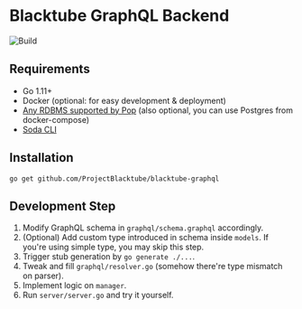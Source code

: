 # Blacktube GraphQL Backend

![Build](https://github.com/ProjectBlacktube/blacktube-graphql/actions/workflows/BuildImage.yml/badge.svg)

## Requirements

- Go 1.11+
- Docker (optional: for easy development & deployment)
- [Any RDBMS supported by Pop](https://gobuffalo.io/en/docs/db/getting-started#supported-databases) (also optional, you can use Postgres from docker-compose)
- [Soda CLI](https://gobuffalo.io/en/docs/db/toolbox/#installing-cli-support)

## Installation

```
go get github.com/ProjectBlacktube/blacktube-graphql
```

## Development Step

1. Modify GraphQL schema in `graphql/schema.graphql` accordingly.
2. (Optional) Add custom type introduced in schema inside `models`. If you're using simple type, you may skip this step.
3. Trigger stub generation by `go generate ./...`.
4. Tweak and fill `graphql/resolver.go` (somehow there're type mismatch on parser).
5. Implement logic on `manager`.
6. Run `server/server.go` and try it yourself.
